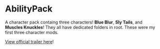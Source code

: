 # AbilityPack
A character pack containg three characters! **Blue Blur**, **Sly Tails**, and **Muscles Knuckles**! They all have dedicated folders in root.
These were my first three character mods.

[View official trailer here](https://www.youtube.com/watch?v=XWz0-E3x7ow&ab_channel=SonicTurbo)!
